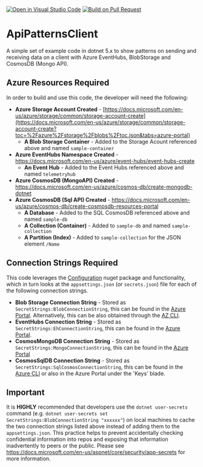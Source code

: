 [![Open in Visual Studio Code](https://img.shields.io/badge/VSCode-Open%20in%20VSCode-blue)](https://open.vscode.dev/joelbyford/ApiPatternsClient) [![Build on Pull Request](https://github.com/joelbyford/ApiPatternsClient/actions/workflows/BuildOnPullRequest.yml/badge.svg)](https://github.com/joelbyford/ApiPatternsClient/actions/workflows/BuildOnPullRequest.yml)

# ApiPatternsClient
A simple set of example code in dotnet 5.x to show patterns on sending and receiving data on a client with Azure EventHubs, BlobStorage and CosmosDB (Mongo API).

## Azure Resources Required
In order to build and use this code, the developer will need the following:
- **Azure Storage Account Created** - [https://docs.microsoft.com/en-us/azure/storage/common/storage-account-create](https://docs.microsoft.com/en-us/azure/storage/common/storage-account-create?toc=%2Fazure%2Fstorage%2Fblobs%2Ftoc.json&tabs=azure-portal)
    - **A Blob Storage Container** - Added to the Storage Acount referenced above and named `sample-container`
- **Azure EventHubs Namespace Created** - https://docs.microsoft.com/en-us/azure/event-hubs/event-hubs-create
    - **An Event Hub** - Added to the Event Hubs referenced above and named `telemetryhub`
- **Azure CosmosDB (MongoAPI) Created** - https://docs.microsoft.com/en-us/azure/cosmos-db/create-mongodb-dotnet
- **Azure CosmosDB (Sql API) Created** - https://docs.microsoft.com/en-us/azure/cosmos-db/create-cosmosdb-resources-portal 
    - **A Database** - Added to the SQL CosmosDB referenced above and named `sample-db`
    - **A Collection (Container)** - Added to `sample-db` and named `sample-collection`
    - **A Partition (Index)** - Added to `sample-collection` for the JSON element `/Name`

## Connection Strings Required
This code leverages the [Configuration](https://docs.microsoft.com/en-us/dotnet/api/microsoft.extensions.configuration?view=dotnet-plat-ext-5.0) nuget package and functionality, which in turn looks at the `appsettings.json` (or `secrets.json`) file for each of the following connection strings.  
- **Blob Storage Connection String** - Stored as `SecretStrings:BlobConnectionString`, this can be found in the [Azure Portal](https://docs.microsoft.com/en-us/azure/storage/common/storage-account-keys-manage?tabs=azure-portal).  Alternatively, this can be also obtained through the [AZ CLI](https://docs.microsoft.com/en-us/cli/azure/storage/account?view=azure-cli-latest#az_storage_account_show_connection_string). 
- **EventHubs Connection String** - Stored as `SecretStrings:EhConnectionString`, this can be found in the [Azure Portal](https://docs.microsoft.com/en-us/azure/event-hubs/event-hubs-get-connection-string). 
- **CosmosMongoDB Connection String** - Stored as `SecretStrings:MongoConnectionString`, this can be found in the [Azure Portal](https://docs.microsoft.com/en-us/azure/cosmos-db/connect-mongodb-account)
- **CosmosSqlDB Connection String** - Stored as `SecretStrings:SqlCosmosConnectionString`, this can be found in the [Azure CLI](https://docs.microsoft.com/en-us/azure/cosmos-db/scripts/cli/common/keys) or also in the Azure Portal under the 'Keys' blade. 

## Important
It is **HIGHLY** recommended that developers use the `dotnet user-secrets` command (e.g. `dotnet user-secrets set SecretStrings:BlobConnectionString "xxxxxx"`) on local machines to cache the two connection strings listed above instead of adding them to the `appsettings.json`.  This practice helps to prevent accidentally checking confidential information into repos and exposing that information inadvertently to peers or the public.  Please see https://docs.microsoft.com/en-us/aspnet/core/security/app-secrets for more information.
